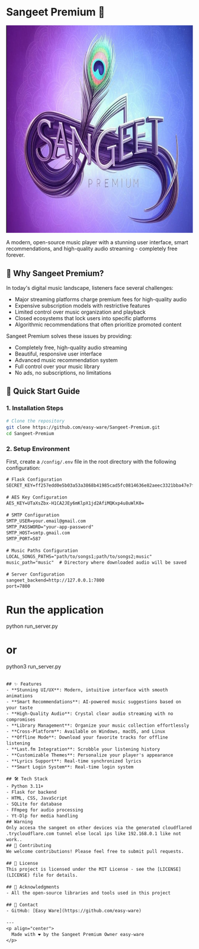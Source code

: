 # Sangeet Premium 🎵
<p align="center">
  <img src="promo/logo.png" alt="Sangeet Premium Logo" width="600" height="560"/>
</p>

A modern, open-source music player with a stunning user interface, smart recommendations, and high-quality audio streaming - completely free forever.

## 🌟 Why Sangeet Premium?
In today's digital music landscape, listeners face several challenges:
- Major streaming platforms charge premium fees for high-quality audio
- Expensive subscription models with restrictive features
- Limited control over music organization and playback
- Closed ecosystems that lock users into specific platforms
- Algorithmic recommendations that often prioritize promoted content

Sangeet Premium solves these issues by providing:
- Completely free, high-quality audio streaming
- Beautiful, responsive user interface
- Advanced music recommendation system
- Full control over your music library
- No ads, no subscriptions, no limitations

## 🚀 Quick Start Guide



### 1. Installation Steps
```bash
# Clone the repository
git clone https://github.com/easy-ware/Sangeet-Premium.git
cd Sangeet-Premium
```
### 2. Setup Environment
First, create a `/config/.env` file in the root directory with the following configuration:

```env
# Flask Configuration
SECRET_KEY=ff257edd0e5b03a53a3868b41985cad5fc0814636e82aeec3321bba47e7f97bb

# AES Key Configuration
AES_KEY=UTaXsZbx-H1CA2JEy6mKlpX1jd2AfiMQKxp4u8uWlK0=

# SMTP Configuration
SMTP_USER=your.email@gmail.com
SMTP_PASSWORD="your-app-password"
SMTP_HOST=smtp.gmail.com
SMTP_PORT=587

# Music Paths Configuration
LOCAL_SONGS_PATHS="path/to/songs1;path/to/songs2;music"
music_path="music"  # Directory where downloaded audio will be saved

# Server Configuration
sangeet_backend=http://127.0.0.1:7800
port=7800
```

# Run the application
python run_server.py
# or
python3 run_server.py
```

## ✨ Features
- **Stunning UI/UX**: Modern, intuitive interface with smooth animations
- **Smart Recommendations**: AI-powered music suggestions based on your taste
- **High-Quality Audio**: Crystal clear audio streaming with no compromises
- **Library Management**: Organize your music collection effortlessly
- **Cross-Platform**: Available on Windows, macOS, and Linux
- **Offline Mode**: Download your favorite tracks for offline listening
- **Last.fm Integration**: Scrobble your listening history
- **Customizable Themes**: Personalize your player's appearance
- **Lyrics Support**: Real-time synchronized lyrics
- **Smart Login System**: Real-time login system

## 🛠️ Tech Stack
- Python 3.11+
- Flask for backend
- HTML, CSS, JavaScript
- SQLite for database
- FFmpeg for audio processing
- Yt-Dlp for media handling
## Warning
Only accesa the sangeet on other devices via the generated cloudflared .trycloudflare.com tunnel else local ips like 192.168.0.1 like not work..
## 🤝 Contributing
We welcome contributions! Please feel free to submit pull requests.

## 📜 License
This project is licensed under the MIT License - see the [LICENSE](LICENSE) file for details.

## 🙏 Acknowledgments
- All the open-source libraries and tools used in this project

## 📧 Contact
- GitHub: [Easy Ware](https://github.com/easy-ware)

---
<p align="center">
  Made with ❤️ by the Sangeet Premium Owner easy-ware
</p>
